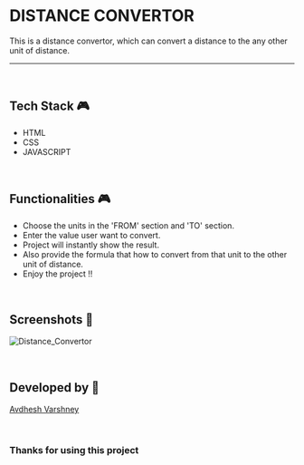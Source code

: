 # DISTANCE CONVERTOR

This is a distance convertor, which can convert a distance to the any other unit of distance.

--- 

<br>

## **Tech Stack 🎮**

- HTML
- CSS
- JAVASCRIPT

<br>

## **Functionalities 🎮**

- Choose the units in the 'FROM' section and 'TO' section.
- Enter the value user want to convert.
- Project will instantly show the result.
- Also provide the formula that how to convert from that unit to the other unit of distance.
- Enjoy the project !!

<br>

## **Screenshots 📸**

![Distance_Convertor](https://github.com/pranjay-poddar/Dev-Geeks/assets/114330097/18da3fe4-054f-420e-a10b-e9081112992e)

<br>

## **Developed by 👦**

[Avdhesh Varshney](https://github.com/Avdhesh-Varshney)

<br>

### **Thanks for using this project**

